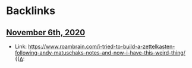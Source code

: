 
# Backlinks
## [November 6th, 2020](<November 6th, 2020.md>)
- Link: https://www.roambrain.com/i-tried-to-build-a-zettelkasten-following-andy-matuschaks-notes-and-now-i-have-this-weird-thing/ {{[∆](<∆.md>):

